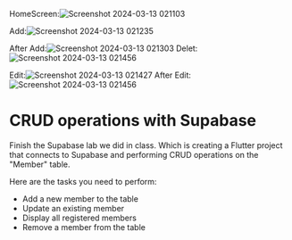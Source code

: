 HomeScreen:![Screenshot 2024-03-13 021103](https://github.com/Saod5557/DB-CRUD-Lab/assets/124809082/fbbcfbd9-442c-4008-ab6a-071460c93c1c)



Add:![Screenshot 2024-03-13 021235](https://github.com/Saod5557/DB-CRUD-Lab/assets/124809082/33fbd0de-f218-4b84-8ffd-dcda693e98f7)

After Add:![Screenshot 2024-03-13 021303](https://github.com/Saod5557/DB-CRUD-Lab/assets/124809082/15aee2d5-37fc-44f8-8fc0-9fad0ac87927)
Delet:![Screenshot 2024-03-13 021456](https://github.com/Saod5557/DB-CRUD-Lab/assets/124809082/772aa4be-0416-49d0-a13b-4c1ed33a11a3)

Edit:![Screenshot 2024-03-13 021427](https://github.com/Saod5557/DB-CRUD-Lab/assets/124809082/8d5c66e8-e970-40df-9cf4-d7415d29912e)
After Edit:![Screenshot 2024-03-13 021456](https://github.com/Saod5557/DB-CRUD-Lab/assets/124809082/133eef0f-6c85-45a3-a847-765ca77206e4)



# CRUD operations with Supabase 

Finish the Supabase lab we did in class. Which is creating a Flutter project that connects to Supabase and performing CRUD operations on the "Member" table.

Here are the tasks you need to perform:
- Add a new member to the table
- Update an existing member
- Display all registered members
- Remove a member from the table
